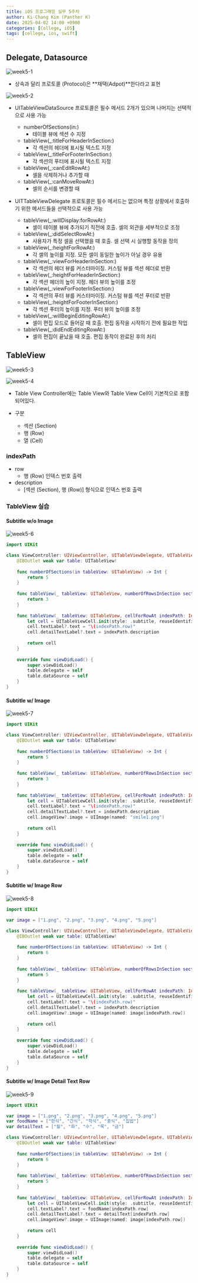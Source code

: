 ```yaml
---
title: iOS 프로그래밍 실무 5주차
author: Ki-Chang Kim (Panther K)
date: 2025-04-02 14:00 +0900
categories: [College, iOS]
tags: [college, ios, swift]
---
```


## Delegate, Datasource

![week5-1](/assets/img/post/25-04-02/1.png)

- 상속과 달리 프로토콜 (Protocol)은 **채택(Adpot)**한다라고 표현

![week5-2](/assets/img/post/25-04-02/2.png)

- UITableViewDataSource 프로토콜은 필수 메서드 2개가 있으며 나머지는 선택적으로 사용 가능
  - numberOfSections(in:)
    - 테이블 뷰에 섹션 수 지정
  - tableView(_:titleForHeaderInSection:)
    - 각 섹션의 헤더에 표시될 텍스트 지정
  - tableView(_:titleForFooterInSection:)
    - 각 섹션의 푸터에 표시될 텍스트 지정
  - tableView(_:canEditRowAt:)
    - 셀을 삭제하거나 추가할 때
  - tableView(_:canMoveRowAt:)
    - 셀의 순서를 변경할 때

- UITTableViewDelegate 프로토콜은 필수 메서드는 없으며 특정 상황에서 호출하기 위한 메서드들을 선택적으로 사용 가능
  - tableView(_:willDisplay:forRowAt:)
    - 셀이 테이블 뷰에 추가되기 직전에 호출. 셀의 외관을 세부적으로 조정
  - tableView(_:didSelectRowAt:)
    - 사용자가 특정 셀을 선택했을 때 호출. 셀 선택 시 실행할 동작을 정의
  - tableView(_:heightForRowAt:)
    - 각 셀의 높이를 지정. 모든 셀이 동일한 높이가 아닐 경우 유용
  - tableView(_:viewForHeaderInSection:)
    - 각 섹션의 헤더 뷰를 커스터마이징. 커스텀 뷰를 섹션 헤더로 반환
  - tableView(_:heightForHeaderInSection:)
    - 각 섹션 헤더의 높이 지정. 헤더 뷰의 높이를 조정
  - tableView(_:viewForFooterInSection:)
    - 각 섹션의 푸터 뷰를 커스터마이징. 커스텀 뷰를 섹션 푸터로 반환
  - tableView(_:heightForFooterInSection:)
    - 각 섹션 푸터의 높이를 지정. 푸터 뷰의 높이를 조정
  - tableView(_:willBeginEditingRowAt:)
    - 셀이 편집 모드로 들어갈 때 호출. 편집 동작을 시작하기 전에 필요한 작업
  - tableView(_:didEndEditingRowAt:)
    - 셀의 편집이 끝났을 때 호출. 편집 동작이 완료된 후의 처리

## TableView

![week5-3](/assets/img/post/25-04-02/3.png)

![week5-4](/assets/img/post/25-04-02/4.png)

- Table View Controller에는 Table View와 Table View Cell이 기본적으로 포함되어있다.

- 구분
  - 섹션 (Section)
  - 행 (Row)
  - 열 (Cell)

### indexPath

- row
  - 행 (Row) 인덱스 번호 출력
- description
  - [섹션 (Section), 행 (Row)] 형식으로 인덱스 번호 출력

### TableView 실습

#### Subtitle w/o Image

![week5-6](/assets/img/post/25-04-02/6.png)

```swift
import UIKit

class ViewController: UIViewController, UITableViewDelegate, UITableViewDataSource {
    @IBOutlet weak var table: UITableView!
    
    func numberOfSections(in tableView: UITableView) -> Int {
        return 5
    }
    
    func tableView(_ tableView: UITableView, numberOfRowsInSection section: Int) -> Int {
        return 3
    }
    
    func tableView(_ tableView: UITableView, cellForRowAt indexPath: IndexPath) -> UITableViewCell {
        let cell = UITableViewCell.init(style: .subtitle, reuseIdentifier: "myCell")
        cell.textLabel?.text = "\(indexPath.row)"
        cell.detailTextLabel?.text = indexPath.description
        
        return cell
    }
    
    override func viewDidLoad() {
        super.viewDidLoad()
        table.delegate = self
        table.dataSource = self
    }
}
```

#### Subtitle w/ Image

![week5-7](/assets/img/post/25-04-02/7.png)

```swift
import UIKit

class ViewController: UIViewController, UITableViewDelegate, UITableViewDataSource {
    @IBOutlet weak var table: UITableView!
    
    func numberOfSections(in tableView: UITableView) -> Int {
        return 5
    }
    
    func tableView(_ tableView: UITableView, numberOfRowsInSection section: Int) -> Int {
        return 3
    }
    
    func tableView(_ tableView: UITableView, cellForRowAt indexPath: IndexPath) -> UITableViewCell {
        let cell = UITableViewCell.init(style: .subtitle, reuseIdentifier: "myCell")
        cell.textLabel?.text = "\(indexPath.row)"
        cell.detailTextLabel?.text = indexPath.description
        cell.imageView?.image = UIImage(named: "smile1.png")
        
        return cell
    }
    
    override func viewDidLoad() {
        super.viewDidLoad()
        table.delegate = self
        table.dataSource = self
    }
}

```

#### Subtitle w/ Image Row

![week5-8](/assets/img/post/25-04-02/8.png)

```swift
import UIKit

var image = ["1.png", "2.png", "3.png", "4.png", "5.png"]

class ViewController: UIViewController, UITableViewDelegate, UITableViewDataSource {
    @IBOutlet weak var table: UITableView!
    
    func numberOfSections(in tableView: UITableView) -> Int {
        return 6
    }
    
    func tableView(_ tableView: UITableView, numberOfRowsInSection section: Int) -> Int {
        return 5
    }
    
    func tableView(_ tableView: UITableView, cellForRowAt indexPath: IndexPath) -> UITableViewCell {
        let cell = UITableViewCell.init(style: .subtitle, reuseIdentifier: "myCell")
        cell.textLabel?.text = "\(indexPath.row)"
        cell.detailTextLabel?.text = indexPath.description
        cell.imageView?.image = UIImage(named: image[indexPath.row])
        
        return cell
    }
    
    override func viewDidLoad() {
        super.viewDidLoad()
        table.delegate = self
        table.dataSource = self
    }
}
```

#### Subtitle w/ Image Detail Text Row

![week5-9](/assets/img/post/25-04-02/9.png)

```swift
import UIKit

var image = ["1.png", "2.png", "3.png", "4.png", "5.png"]
var foodName = ["한식", "간식", "학식", "중식", "집밥"]
var detailText = ["월", "화", "수", "목", "금"]

class ViewController: UIViewController, UITableViewDelegate, UITableViewDataSource {
    @IBOutlet weak var table: UITableView!
    
    func numberOfSections(in tableView: UITableView) -> Int {
        return 6
    }
    
    func tableView(_ tableView: UITableView, numberOfRowsInSection section: Int) -> Int {
        return 5
    }
    
    func tableView(_ tableView: UITableView, cellForRowAt indexPath: IndexPath) -> UITableViewCell {
        let cell = UITableViewCell.init(style: .subtitle, reuseIdentifier: "myCell")
        cell.textLabel?.text = foodName[indexPath.row]
        cell.detailTextLabel?.text = detailText[indexPath.row]
        cell.imageView?.image = UIImage(named: image[indexPath.row])
        
        return cell
    }
    
    override func viewDidLoad() {
        super.viewDidLoad()
        table.delegate = self
        table.dataSource = self
    }
}
```
